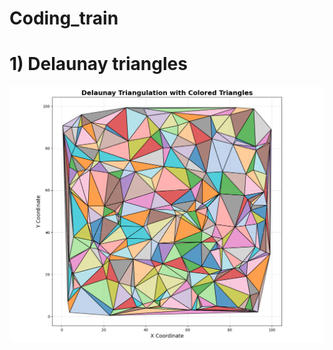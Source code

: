 # Coding_train

# 1) Delaunay triangles

  ![delaunay](https://github.com/CHIRANJEET1729DAS/Coding_train/blob/main/delaunay/Figure_1.png)
